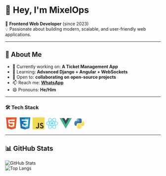 # 👋 Hey, I'm MixelOps 

🚀 **Frontend Web Developer** (since 2023)  
💡 Passionate about building modern, scalable, and user-friendly web applications.  

---

## 👀 About Me  
- 🔭 Currently working on: **A Ticket Management App**  
- 🌱 Learning: **Advanced Django + Angular + WebSockets**  
- 💞️ Open to: **collaborating on open-source projects**  
- 📫 Reach me: **[WhatsApp](https://wa.me/2347080201078)**  
- 😄 Pronouns: **He/Him**  

---
 
### 🛠️ Tech Stack

<p align="left">
  <img src="https://raw.githubusercontent.com/devicons/devicon/master/icons/html5/html5-original.svg" alt="HTML5" width="40" height="40"/>
  <img src="https://raw.githubusercontent.com/devicons/devicon/master/icons/css3/css3-original.svg" alt="CSS3" width="40" height="40"/>
  <img src="https://raw.githubusercontent.com/devicons/devicon/master/icons/javascript/javascript-original.svg" alt="JavaScript" width="40" height="40"/>
  <img src="https://raw.githubusercontent.com/devicons/devicon/master/icons/react/react-original.svg" alt="React" width="40" height="40"/>
  <img src="https://raw.githubusercontent.com/devicons/devicon/master/icons/vuejs/vuejs-original.svg" alt="Vue.js" width="40" height="40"/>
  <img src="https://raw.githubusercontent.com/devicons/devicon/master/icons/python/python-original.svg" alt="Python" width="40" height="40"/>
</p>


---

## 📊 GitHub Stats  
![GitHub Stats](https://github-readme-stats.vercel.app/api?username=MixelOps&show_icons=true&theme=radical)  
![Top Langs](https://github-readme-stats.vercel.app/api/top-langs/?username=MixelOps&layout=compact&theme=radical)
